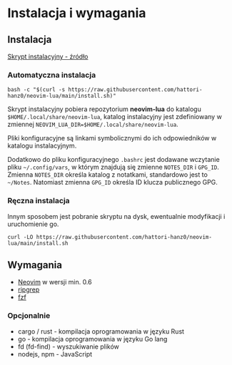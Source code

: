 # Instalacja i wymagania

## Instalacja

[Skrypt instalacyjny - źródło](https://raw.githubusercontent.com/hattori-hanz0/neovim-lua/main/install.sh)

### Automatyczna instalacja

```shell
bash -c "$(curl -s https://raw.githubusercontent.com/hattori-hanz0/neovim-lua/main/install.sh)"
```

Skrypt instalacyjny pobiera repozytorium **neovim-lua** do katalogu `$HOME/.local/share/neovim-lua`,
katalog instalacyjny jest zdefiniowany w zmiennej `NEOVIM_LUA_DIR=$HOME/.local/share/neovim-lua`.

Pliki konfiguracyjne są linkami symbolicznymi do ich odpowiedników w katalogu instalacyjnym.

Dodatkowo do pliku konfiguracyjnego `.bashrc` jest dodawane wczytanie pliku `~/.config/vars`,
w którym znajdują się zmienne `NOTES_DIR` i `GPG_ID`. Zmienna `NOTES_DIR` określa katalog
z notatkami, standardowo jest to `~/Notes`. Natomiast zmienna `GPG_ID` określa ID klucza
publicznego GPG.

### Ręczna instalacja

Innym sposobem jest pobranie skryptu na dysk, ewentualnie modyfikacji i uruchomienie go.

```shell
curl -LO https://raw.githubusercontent.com/hattori-hanz0/neovim-lua/main/install.sh
```

## Wymagania

- [Neovim](https://github.com/neovim/neovim) w wersji min. 0.6
- [ripgrep](https://github.com/BurntSushi/ripgrep)
- [fzf](https://github.com/junegunn/fzf)

### Opcjonalnie

- cargo / rust - kompilacja oprogramowania w języku Rust
- go - kompilacja oprogramowania w języku Go lang
- fd (fd-find) - wyszukiwanie plików
- nodejs, npm - JavaScript
